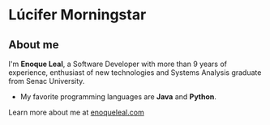

<!--
### Hi there 👋
**guilhermemorningstar/guilhermemorningstar** is a ✨ _special_ ✨ repository because its `README.md` (this file) appears on your GitHub profile.

Here are some ideas to get you started:

- 🔭 I’m currently working on ...
- 🌱 I’m currently learning ...
- 👯 I’m looking to collaborate on ...
- 🤔 I’m looking for help with ...
- 💬 Ask me about ...
- 📫 How to reach me: ...
- 😄 Pronouns: ...
- ⚡ Fun fact: ...
-->
# Lúcifer Morningstar

## About me

I'm **Enoque Leal**, a Software Developer with more than 9 years of experience, enthusiast of new technologies and Systems Analysis graduate from Senac University.

- My favorite programming languages are **Java** and **Python**.

Learn more about me at [enoqueleal.com](https://enoqueleal.com)
